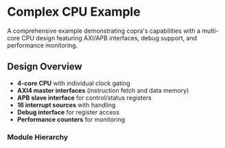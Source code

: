 # Complex CPU Example

A comprehensive example demonstrating copra's capabilities with a multi-core CPU design featuring AXI/APB interfaces, debug support, and performance monitoring.

## Design Overview

- **4-core CPU** with individual clock gating
- **AXI4 master interfaces** (instruction fetch and data memory)
- **APB slave interface** for control/status registers
- **16 interrupt sources** with handling
- **Debug interface** for register access
- **Performance counters** for monitoring

### Module Hierarchy

